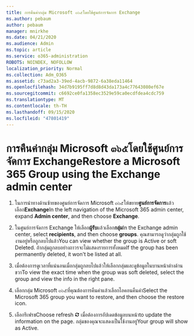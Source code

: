```yaml
---
title: การคืนค่ากลุ่ม Microsoft ๓๖๕โดยใช้ศูนย์การจัดการ Exchange
ms.author: pebaum
author: pebaum
manager: mnirkhe
ms.date: 04/21/2020
ms.audience: Admin
ms.topic: article
ms.service: o365-administration
ROBOTS: NOINDEX, NOFOLLOW
localization_priority: Normal
ms.collection: Adm_O365
ms.assetid: c73ad2a3-39ed-4acb-9872-6a38eda11464
ms.openlocfilehash: 34d7b9195ff7d8d8d43da173a4c77643080ef67e
ms.sourcegitcommit: c6692ce0fa1358ec3529e59ca0ecdfdea4cdc759
ms.translationtype: MT
ms.contentlocale: th-TH
ms.lasthandoff: 09/15/2020
ms.locfileid: "47801419"
---
```

# <a name="restore-a-microsoft-365-group-using-the-exchange-admin-center"></a><span data-ttu-id="fa68e-102">การคืนค่ากลุ่ม Microsoft ๓๖๕โดยใช้ศูนย์การจัดการ Exchange</span><span class="sxs-lookup"><span data-stu-id="fa68e-102">Restore a Microsoft 365 Group using the Exchange admin center</span></span>

1. <span data-ttu-id="fa68e-103">ในการนำทางด้านซ้ายของศูนย์การจัดการ Microsoft ๓๖๕ให้ขยาย**ศูนย์การจัดการ**แล้วเลือก**Exchange**</span><span class="sxs-lookup"><span data-stu-id="fa68e-103">In the left navigation of the Microsoft 365 admin center, expand **Admin center**, and then choose **Exchange**.</span></span>
    
2. <span data-ttu-id="fa68e-104">ในศูนย์การจัดการ Exchange ให้เลือก**ผู้รับ**แล้วเลือก**กลุ่ม**</span><span class="sxs-lookup"><span data-stu-id="fa68e-104">In the Exchange admin center, select **recipients**, and then choose **groups**.</span></span> <span data-ttu-id="fa68e-105">คุณสามารถดูว่ากลุ่มถูกใช้งานอยู่หรือถูกลบไปแล้ว</span><span class="sxs-lookup"><span data-stu-id="fa68e-105">You can view whether the group is Active or soft Deleted.</span></span> <span data-ttu-id="fa68e-106">ถ้ากลุ่มถูกลบอย่างถาวรจะไม่แสดงรายการทั้งหมด</span><span class="sxs-lookup"><span data-stu-id="fa68e-106">If the group has been permanently deleted, it won't be listed at all.</span></span>
    
3. <span data-ttu-id="fa68e-107">เมื่อต้องการดูเวลาที่แน่นอนเมื่อกลุ่มถูกลบไปแล้วให้เลือกกลุ่มและดูข้อมูลในบานหน้าต่างด้านขวา</span><span class="sxs-lookup"><span data-stu-id="fa68e-107">To view the exact time when the group was soft deleted, select the group and view the info in the right pane.</span></span>
    
4. <span data-ttu-id="fa68e-108">เลือกกลุ่ม Microsoft ๓๖๕ที่คุณต้องการคืนค่าแล้วเลือกไอคอนคืนค่า</span><span class="sxs-lookup"><span data-stu-id="fa68e-108">Select the Microsoft 365 group you want to restore, and then choose the restore icon.</span></span>
    
5. <span data-ttu-id="fa68e-109">เลือกรีเฟรช</span><span class="sxs-lookup"><span data-stu-id="fa68e-109">Choose refresh</span></span> ![ไอคอนรีเฟรช](media/6464df90-2a91-4c1f-92a6-9a38c7696ac3.gif) <span data-ttu-id="fa68e-111">เมื่อต้องการอัปเดตข้อมูลบนหน้า</span><span class="sxs-lookup"><span data-stu-id="fa68e-111">to update the information on the page.</span></span> <span data-ttu-id="fa68e-112">กลุ่มของคุณจะแสดงเป็นใช้งานอยู่</span><span class="sxs-lookup"><span data-stu-id="fa68e-112">Your group will show as Active.</span></span> 
    

